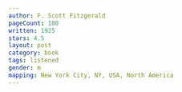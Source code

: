 ```yaml
---
author: F. Scott Fitzgerald
pageCount: 180
written: 1925
stars: 4.5
layout: post
category: book
tags: listened
gender: m
mapping: New York City, NY, USA, North America
---
```

